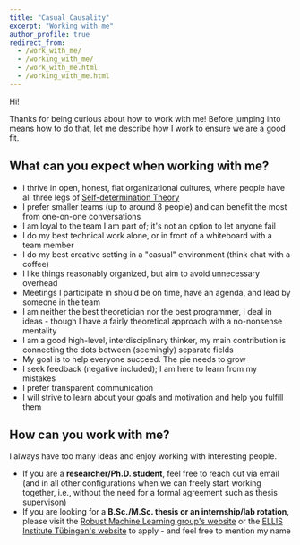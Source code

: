 ```yaml
---
title: "Casual Causality"
excerpt: "Working with me"
author_profile: true
redirect_from: 
  - /work_with_me/
  - /working_with_me/
  - /work_with_me.html
  - /working_with_me.html
---
```

Hi!

Thanks for being curious about how to work with me! Before jumping into means how to do that, let me describe how I work to ensure we are a good fit.


## What can you expect when working with me?
- I thrive in open, honest, flat organizational cultures, where people have all three legs of [Self-determination Theory](https://path2phd.substack.com/p/on-self-determination-theory)
- I prefer smaller teams (up to around 8 people) and can benefit the most from one-on-one conversations
- I am loyal to the team I am part of; it's not an option to let anyone fail
- I do my best technical work alone, or in front of a whiteboard with a team member
- I do my best creative setting in a "casual" environment (think chat with a coffee)
- I like things reasonably organized, but aim to avoid unnecessary overhead
- Meetings I participate in should be on time, have an agenda, and lead by someone in the team
- I am neither the best theoretician nor the best programmer, I deal in ideas - though I have a fairly theoretical approach with a no-nonsense mentality
- I am a good high-level, interdisciplinary thinker, my main contribution is connecting the dots between (seemingly) separate fields
- My goal is to help everyone succeed. The pie needs to grow
- I seek feedback (negative included); I am here to learn from my mistakes
- I prefer transparent communication
- I will strive to learn about your goals and motivation and help you fulfill them

## How can you work with me?
I always have too many ideas and enjoy working with interesting people.

- If you are a **researcher/Ph.D. student**, feel free to reach out via email (and in all other configurations when we can freely start working together, i.e., without the need for a formal agreement such as thesis supervison)
- If you are looking for a **B.Sc./M.Sc. thesis or an internship/lab rotation,** please visit the [Robust Machine Learning group's website](https://robustml.is.mpg.de/pages/application) or the [ELLIS Institute Tübingen's website](https://institute-tue.ellis.eu/en/jobs/internship-students) to apply - and feel free to mention my name